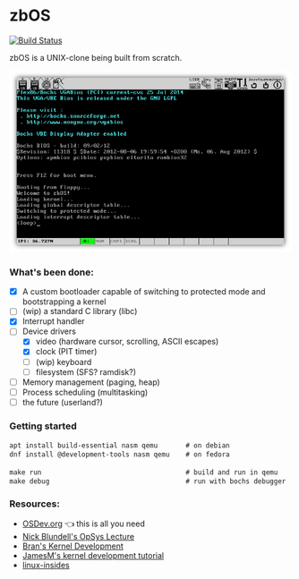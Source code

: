 # zbOS

[![Build Status](https://travis-ci.org/viren-nadkarni/zbOS.svg?branch=master)](https://travis-ci.org/viren-nadkarni/zbOS)

zbOS is a UNIX-clone being built from scratch.

![zbOS in Bochs](screenshot.png)

### What's been done:

- [x] A custom bootloader capable of switching to protected mode and bootstrapping a kernel
- [ ] \(wip) a standard C library (libc)
- [x] Interrupt handler
- [ ] Device drivers
  - [x] video (hardware cursor, scrolling, ASCII escapes)
  - [x] clock (PIT timer)
  - [ ] \(wip) keyboard
  - [ ] filesystem (SFS? ramdisk?)
- [ ] Memory management (paging, heap)
- [ ] Process scheduling (multitasking)
- [ ] the future (userland?)

### Getting started

    apt install build-essential nasm qemu       # on debian
    dnf install @development-tools nasm qemu    # on fedora

    make run                                    # build and run in qemu
    make debug                                  # run with bochs debugger

### Resources:

- [OSDev.org](http://wiki.osdev.org) :point_left: this is all you need
- [Nick Blundell's OpSys Lecture](https://www.cs.bham.ac.uk/~exr/lectures/opsys/10_11/lectures/os-dev.pdf)
- [Bran's Kernel Development](http://www.osdever.net/bkerndev/index.php)
- [JamesM's kernel development tutorial](http://www.jamesmolloy.co.uk/tutorial_html/)
- [linux-insides](https://github.com/0xAX/linux-insides)


